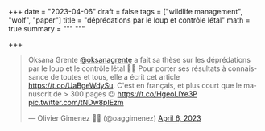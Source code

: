 +++
date = "2023-04-06"
draft = false
tags = ["wildlife management", "wolf", "paper"]
title = "déprédations par le loup et contrôle létal"
math = true
summary = """
"""

+++

<blockquote class="twitter-tweet"><p lang="fr" dir="ltr">Oksana Grente <a href="https://twitter.com/oksanagrente?ref_src=twsrc%5Etfw">@oksanagrente</a> a fait sa thèse sur les déprédations par le loup et le contrôle létal 🐺🐑 Pour porter ses résultats à connaissance de toutes et tous, elle a écrit cet article <a href="https://t.co/UaBgeWdySu">https://t.co/UaBgeWdySu</a>. C&#39;est en français, et plus court que le manuscrit de &gt; 300 pages 😉 <a href="https://t.co/HgeoLlYe3P">https://t.co/HgeoLlYe3P</a> <a href="https://t.co/tNDw8pIEzm">pic.twitter.com/tNDw8pIEzm</a></p>&mdash; Olivier Gimenez 🖖🦦 (@oaggimenez) <a href="https://twitter.com/oaggimenez/status/1643866172490743808?ref_src=twsrc%5Etfw">April 6, 2023</a></blockquote> <script async src="https://platform.twitter.com/widgets.js" charset="utf-8"></script> 
